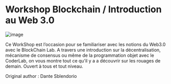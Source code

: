 # Workshop Blockchain / Introduction au Web 3.0
![image](https://user-images.githubusercontent.com/92744906/195052531-f1c5b9e3-68c2-462f-9fc4-161266b6ce2f.png)

Ce WorkShop est l’occasion pour se familiariser avec les notions du Web3.0 avec le BlockChain Lab. A travers une introduction sur la décentralisation, mécanisme de consensus ou même de la programmation objet avec le CoderLab, on vous montre tout ce qu’il y a a découvrir sur les rouages de demain. Ouvert à tous et tout niveau. 


Original author : Dante Sblendorio
